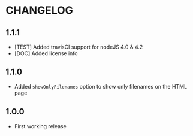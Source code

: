 # CHANGELOG

## 1.1.1
- [TEST] Added travisCI support for nodeJS 4.0 & 4.2
- [DOC] Added license info

## 1.1.0
- Added ```showOnlyFilenames``` option to show only filenames on the HTML page

## 1.0.0 
- First working release
